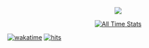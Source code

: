 <div align="center">
  <a href="https://discord.com/users/239381559482777600"><img src="https://lanyard.kyrie25.me/api/239381559482777600"/></a>

  <br/>

  <a href="https://wakatime.com/@yrnmsk" target="_blank"><img alt="All Time Stats" src="https://github-readme-stats.vercel.app/api/wakatime?username=yrnmsk&border_radius=10px&theme=dark&bg_color=1f1f1f&border_color=1f1f1f&icon_color=58a6ff&show_icons=true&disable_animations=true&custom_title=All%20Time%20Stats"></a>  

</div>

<a href="https://wakatime.com/@7720b3b1-8bcd-44d3-92c8-1cbdb9229fab"><img alt="wakatime" src="https://wakatime.com/badge/user/7720b3b1-8bcd-44d3-92c8-1cbdb9229fab.svg"></a>
<a href="https://hits-app.vercel.app"><img alt="hits" src="https://hits-app.vercel.app/hits?url=https://github.com/yrnmsk&bgLeft=444444&bgRight=575fff&label=visits"></a>
